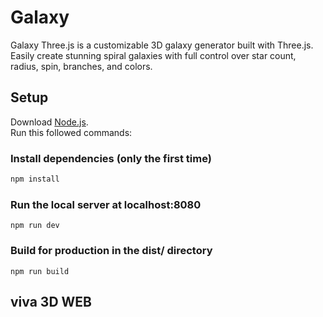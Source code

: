 # Galaxy

Galaxy Three.js is a customizable 3D galaxy generator built with Three.js. Easily create stunning spiral galaxies with full control over star count, radius, spin, branches, and colors.

## Setup

Download [Node.js](https://nodejs.org/en/download/).  
Run this followed commands:

### Install dependencies (only the first time)

```bash
npm install
```

### Run the local server at localhost:8080

```
npm run dev
```

### Build for production in the dist/ directory

```
npm run build
```

## viva 3D WEB
